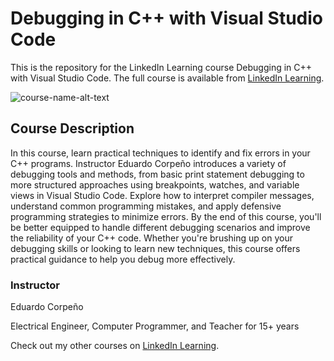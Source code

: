 # Debugging in C++ with Visual Studio Code
This is the repository for the LinkedIn Learning course Debugging in C++ with Visual Studio Code. The full course is available from [LinkedIn Learning][lil-course-url].

![course-name-alt-text][lil-thumbnail-url] 

## Course Description

In this course, learn practical techniques to identify and fix errors in your C++ programs. Instructor Eduardo Corpeño introduces a variety of debugging tools and methods, from basic print statement debugging to more structured approaches using breakpoints, watches, and variable views in Visual Studio Code. Explore how to interpret compiler messages, understand common programming mistakes, and apply defensive programming strategies to minimize errors. By the end of this course, you'll be better equipped to handle different debugging scenarios and improve the reliability of your C++ code. Whether you're brushing up on your debugging skills or looking to learn new techniques, this course offers practical guidance to help you debug more effectively.

### Instructor

Eduardo Corpeño

Electrical Engineer, Computer Programmer, and Teacher for 15+ years

                        
Check out my other courses on [LinkedIn Learning](https://www.linkedin.com/learning/instructors/eduardo-corpeno?u=104).



[0]: # (Replace these placeholder URLs with actual course URLs)

[lil-course-url]: https://www.linkedin.com/learning/debugging-in-c-plus-plus-with-visual-studio-code
[lil-thumbnail-url]: https://media.licdn.com/dms/image/v2/D4D0DAQHwLVv_8m3v9A/learning-public-crop_675_1200/B4DZX8on7rGwAY-/0/1743700262927?e=2147483647&v=beta&t=-OMq8UnYbmQfahTBBKRG04tFcGUlMeIsFM5yUyYKeCc

